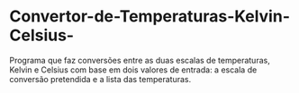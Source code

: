 # Convertor-de-Temperaturas-Kelvin-Celsius-
Programa que faz conversões entre as duas escalas de temperaturas, Kelvin e Celsius com base em dois valores de entrada: a escala de conversão pretendida e a lista das temperaturas.
